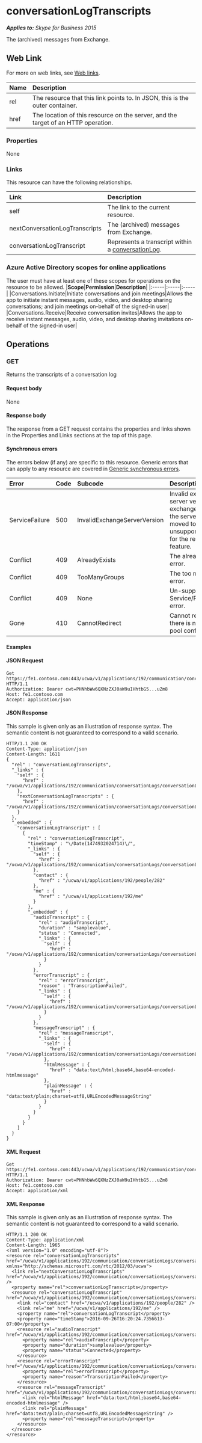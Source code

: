 # conversationLogTranscripts

 _**Applies to:** Skype for Business 2015_


The (archived) messages from Exchange.
            

## Web Link
<a name = "sectionSection0"> </a>

For more on web links, see [Web links](WebLinks.md).


|**Name**|**Description**|
|:-----|:-----|
|rel|The resource that this link points to. In JSON, this is the outer container.|
|href|The location of this resource on the server, and the target of an HTTP operation.|

### Properties



None

### Links



This resource can have the following relationships.

|**Link**|**Description**|
|:-----|:-----|
|self|The link to the current resource.|
|nextConversationLogTranscripts|The (archived) messages from Exchange.|
|conversationLogTranscript|Represents a transcript within a [conversationLog](conversationLog_ref.md).|

### Azure Active Directory scopes for online applications



The user must have at least one of these scopes for operations on the resource to be allowed.
|**Scope**|**Permission**|**Description**|
|:-----|:-----|:-----|
|Conversations.Initiate|Initiate conversations and join meetings|Allows the app to initiate instant messages, audio, video, and desktop sharing conversations; and join meetings on-behalf of the signed-in user|
|Conversations.Receive|Receive conversation invites|Allows the app to receive instant messages, audio, video, and desktop sharing invitations on-behalf of the signed-in user|

## Operations



<a name="sectionSection2"></a>

### GET




Returns the transcripts of a conversation log

#### Request body



None


#### Response body



The response from a GET request contains the properties and links shown in the Properties and Links sections at the top of this page.

#### Synchronous errors



The errors below (if any) are specific to this resource. Generic errors that can apply to any resource are covered in [Generic synchronous errors](GenericSynchronousErrors.md).

|**Error**|**Code**|**Subcode**|**Description**|
|:-----|:-----|:-----|:-----|
|ServiceFailure|500|InvalidExchangeServerVersion|Invalid exchange server version.The exchange mailbox of the server might have moved to an unsupported version for the required feature.|
|Conflict|409|AlreadyExists|The already exists error.|
|Conflict|409|TooManyGroups|The too many groups error.|
|Conflict|409|None|Un-supported Service/Resource/API error.|
|Gone|410|CannotRedirect|Cannot redirect since there is no back up pool configured.|

#### Examples




#### JSON Request




```
Get https://fe1.contoso.com:443/ucwa/v1/applications/192/communication/conversationLogs/conversationLog/conversationLogTranscripts HTTP/1.1
Authorization: Bearer cwt=PHNhbWw6QXNzZXJ0aW9uIHhtbG5...uZm8
Host: fe1.contoso.com
Accept: application/json

```


#### JSON Response



This sample is given only as an illustration of response syntax. The semantic content is not guaranteed to correspond to a valid scenario.
```
HTTP/1.1 200 OK
Content-Type: application/json
Content-Length: 1611
{
  "rel" : "conversationLogTranscripts",
  "_links" : {
    "self" : {
      "href" : "/ucwa/v1/applications/192/communication/conversationLogs/conversationLog/conversationLogTranscripts"
    },
    "nextConversationLogTranscripts" : {
      "href" : "/ucwa/v1/applications/192/communication/conversationLogs/conversationLog/conversationLogTranscripts/nextConversationLogTranscripts"
    }
  },
  "_embedded" : {
    "conversationLogTranscript" : [
      {
        "rel" : "conversationLogTranscript",
        "timeStamp" : "\/Date(1474932024714)\/",
        "_links" : {
          "self" : {
            "href" : "/ucwa/v1/applications/192/communication/conversationLogs/conversationLog/conversationLogTranscripts/conversationLogTranscript"
          },
          "contact" : {
            "href" : "/ucwa/v1/applications/192/people/282"
          },
          "me" : {
            "href" : "/ucwa/v1/applications/192/me"
          }
        },
        "_embedded" : {
          "audioTranscript" : {
            "rel" : "audioTranscript",
            "duration" : "samplevalue",
            "status" : "Connected",
            "_links" : {
              "self" : {
                "href" : "/ucwa/v1/applications/192/communication/conversationLogs/conversationLog/conversationLogTranscripts/conversationLogTranscript/audioTranscript"
              }
            }
          },
          "errorTranscript" : {
            "rel" : "errorTranscript",
            "reason" : "TranscriptionFailed",
            "_links" : {
              "self" : {
                "href" : "/ucwa/v1/applications/192/communication/conversationLogs/conversationLog/conversationLogTranscripts/conversationLogTranscript/errorTranscript"
              }
            }
          },
          "messageTranscript" : {
            "rel" : "messageTranscript",
            "_links" : {
              "self" : {
                "href" : "/ucwa/v1/applications/192/communication/conversationLogs/conversationLog/conversationLogTranscripts/conversationLogTranscript/messageTranscript"
              },
              "htmlMessage" : {
                "href" : "data:text/html;base64,base64-encoded-htmlmessage"
              },
              "plainMessage" : {
                "href" : "data:text/plain;charset=utf8,URLEncodedMessageString"
              }
            }
          }
        }
      }
    ]
  }
}
```


#### XML Request




```
Get https://fe1.contoso.com:443/ucwa/v1/applications/192/communication/conversationLogs/conversationLog/conversationLogTranscripts HTTP/1.1
Authorization: Bearer cwt=PHNhbWw6QXNzZXJ0aW9uIHhtbG5...uZm8
Host: fe1.contoso.com
Accept: application/xml

```


#### XML Response



This sample is given only as an illustration of response syntax. The semantic content is not guaranteed to correspond to a valid scenario.
```
HTTP/1.1 200 OK
Content-Type: application/xml
Content-Length: 1965
<?xml version="1.0" encoding="utf-8"?>
<resource rel="conversationLogTranscripts" href="/ucwa/v1/applications/192/communication/conversationLogs/conversationLog/conversationLogTranscripts" xmlns="http://schemas.microsoft.com/rtc/2012/03/ucwa">
  <link rel="nextConversationLogTranscripts" href="/ucwa/v1/applications/192/communication/conversationLogs/conversationLog/conversationLogTranscripts/nextConversationLogTranscripts" />
  <property name="rel">conversationLogTranscripts</property>
  <resource rel="conversationLogTranscript" href="/ucwa/v1/applications/192/communication/conversationLogs/conversationLog/conversationLogTranscripts/conversationLogTranscript">
    <link rel="contact" href="/ucwa/v1/applications/192/people/282" />
    <link rel="me" href="/ucwa/v1/applications/192/me" />
    <property name="rel">conversationLogTranscript</property>
    <property name="timeStamp">2016-09-26T16:20:24.7356613-07:00</property>
    <resource rel="audioTranscript" href="/ucwa/v1/applications/192/communication/conversationLogs/conversationLog/conversationLogTranscripts/conversationLogTranscript/audioTranscript">
      <property name="rel">audioTranscript</property>
      <property name="duration">samplevalue</property>
      <property name="status">Connected</property>
    </resource>
    <resource rel="errorTranscript" href="/ucwa/v1/applications/192/communication/conversationLogs/conversationLog/conversationLogTranscripts/conversationLogTranscript/errorTranscript">
      <property name="rel">errorTranscript</property>
      <property name="reason">TranscriptionFailed</property>
    </resource>
    <resource rel="messageTranscript" href="/ucwa/v1/applications/192/communication/conversationLogs/conversationLog/conversationLogTranscripts/conversationLogTranscript/messageTranscript">
      <link rel="htmlMessage" href="data:text/html;base64,base64-encoded-htmlmessage" />
      <link rel="plainMessage" href="data:text/plain;charset=utf8,URLEncodedMessageString" />
      <property name="rel">messageTranscript</property>
    </resource>
  </resource>
</resource>
```


